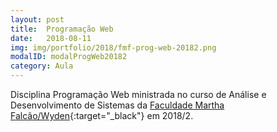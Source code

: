 ```yaml
---
layout: post
title:  Programação Web
date:   2018-08-11
img: img/portfolio/2018/fmf-prog-web-20182.png
modalID: modalProgWeb20182
category: Aula
---
```


Disciplina Programação Web ministrada no curso de Análise e Desenvolvimento de Sistemas da [Faculdade Martha Falcão/Wyden][fmf-wyden]{:target="_black"} em 2018/2.



[fmf-wyden]: https://www.wyden.com.br/fmf
